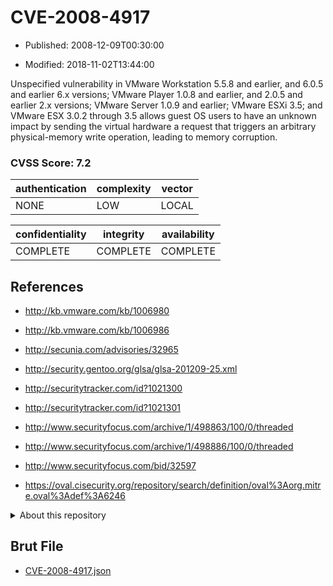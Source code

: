 # CVE-2008-4917

- Published: 2008-12-09T00:30:00

- Modified: 2018-11-02T13:44:00

Unspecified vulnerability in VMware Workstation 5.5.8 and earlier, and 6.0.5 and earlier 6.x versions; VMware Player 1.0.8 and earlier, and 2.0.5 and earlier 2.x versions; VMware Server 1.0.9 and earlier; VMware ESXi 3.5; and VMware ESX 3.0.2 through 3.5 allows guest OS users to have an unknown impact by sending the virtual hardware a request that triggers an arbitrary physical-memory write operation, leading to memory corruption.

### CVSS Score: **7.2**

| authentication | complexity | vector |
| --- | --- | --- |
| NONE | LOW | LOCAL |

| confidentiality | integrity | availability |
| --- | --- | --- |
| COMPLETE | COMPLETE | COMPLETE |

## References

* http://kb.vmware.com/kb/1006980

* http://kb.vmware.com/kb/1006986

* http://secunia.com/advisories/32965

* http://security.gentoo.org/glsa/glsa-201209-25.xml

* http://securitytracker.com/id?1021300

* http://securitytracker.com/id?1021301

* http://www.securityfocus.com/archive/1/498863/100/0/threaded

* http://www.securityfocus.com/archive/1/498886/100/0/threaded

* http://www.securityfocus.com/bid/32597

* https://oval.cisecurity.org/repository/search/definition/oval%3Aorg.mitre.oval%3Adef%3A6246

<details>
<summary>About this repository</summary> 

  This repository is part of the project [Live Hack CVE](https://github.com/Live-Hack-CVE). Main website can be found [www.live-hack.org](https://www.live-hack.org) 
  
  Made by [Sn0wAlice](https://github.com/Sn0wAlice) for the people that care about security and need to have a feed of the latest CVEs. Hope you enjoy it, don't forget to star the repo and follow me on [Twitter](https://twitter.com/Sn0wAlice) and [Github](https://github.com/Sn0wAlice). And that is my [personnal website](https://www.alice-snow.me/)

  - [Home Page](https://github.com/Live-Hack-CVE)
  - [Framework](https://github.com/Live-Hack-CVE/cve-framework)
  - [CVE database](https://github.com/Live-Hack-CVE/full_database)
  - [Changelog](https://github.com/Live-Hack-CVE/Changelog)
</details>

## Brut File

* [CVE-2008-4917.json](https://raw.githubusercontent.com/Live-Hack-CVE/full_database/main/cves/2008/CVE-2008-4917.json)

